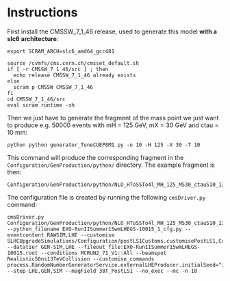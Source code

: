 # Instructions

First install the CMSSW_7_1_46 release, used to generate this model <strong>with a slc6 architecture</strong>:

```
export SCRAM_ARCH=slc6_amd64_gcc481

source /cvmfs/cms.cern.ch/cmsset_default.sh
if [ -r CMSSW_7_1_46/src ] ; then
  echo release CMSSW_7_1_46 already exists
else
  scram p CMSSW CMSSW_7_1_46
fi
cd CMSSW_7_1_46/src
eval scram runtime -sh

```

Then we just have to generate the fragment of the mass point we just want to produce e.g. 50000 events with mH = 125 GeV, mX = 30 GeV and ctau = 10 mm:

```
python python generator_TuneCUEP8M1.py -n 10 -H 125 -X 30 -T 10
```

This command will produce the corresponding fragment in the ```Configuration/GenProduction/python/``` directory. The example fragment is then:

```
Configuration/GenProduction/python/NLO_HToSSTo4l_MH_125_MS30_ctauS10_13TeV.py
```

The configuration file is created by running the following ```cmsDriver.py``` command:

```
cmsDriver.py Configuration/GenProduction/python/NLO_HToSSTo4l_MH_125_MS30_ctauS10_13TeV.py --python_filename EXO-RunIISummer15wmLHEGS-10015_1_cfg.py --eventcontent RAWSIM,LHE --customise SLHCUpgradeSimulations/Configuration/postLS1Customs.customisePostLS1,Configuration/DataProcessing/Utils.addMonitoring --datatier GEN-SIM,LHE --fileout file:EXO-RunIISummer15wmLHEGS-10015.root --conditions MCRUN2_71_V1::All --beamspot Realistic50ns13TeVCollision --customise_commands process.RandomNumberGeneratorService.externalLHEProducer.initialSeed="int(${SEED})" --step LHE,GEN,SIM --magField 38T_PostLS1 --no_exec --mc -n 10
```


